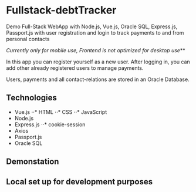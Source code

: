 # Fullstack-debtTracker
Demo Full-Stack WebApp with Node.js, Vue.js, Oracle SQL, Express.js, Passport.js with user registration and login to track payments to and from personal contacts

_Currently only for mobile use, Frontend is not optimized for desktop use_**

In this app you can register yourself as a new user. After logging in, you can add other already registered users to manage payments.

Users, payments and all contact-relations are stored in an Oracle Database.

## Technologies
* Vue.js
  ⋅⋅* HTML
  ⋅⋅* CSS
  ⋅⋅* JavaScript
* Node.js
* Express.js
  ⋅⋅* cookie-session
* Axios
* Passport.js
* Oracle SQL

## Demonstation

## Local set up for development purposes
